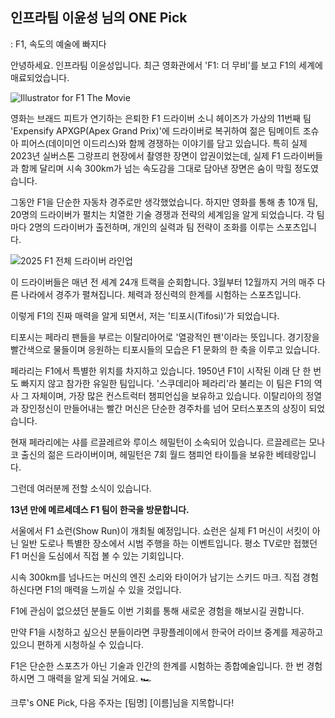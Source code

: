 ## 인프라팀 이윤성 님의 ONE Pick
: F1, 속도의 예술에 빠지다

안녕하세요. 인프라팀 이윤성입니다.
최근 영화관에서 'F1: 더 무비'를 보고 F1의 세계에 매료되었습니다.

![Illustrator for F1 The Movie](https://corp.formula1.com/wp-content/uploads/2025/03/F1_WBDO_FEATURED_IMAGE_MAIN_1920x1080-1.jpg)

영화는 브래드 피트가 연기하는 은퇴한 F1 드라이버 소니 헤이즈가 가상의 11번째 팀 'Expensify APXGP(Apex Grand Prix)'에 드라이버로 복귀하여 젊은 팀메이트 조슈아 피어스(데이미언 이드리스)와 함께 경쟁하는 이야기를 담고 있습니다. 특히 실제 2023년 실버스톤 그랑프리 현장에서 촬영한 장면이 압권이었는데, 실제 F1 드라이버들과 함께 달리며 시속 300km가 넘는 속도감을 그대로 담아낸 장면은 숨이 막힐 정도였습니다.

그동안 F1을 단순한 자동차 경주로만 생각했었습니다.
하지만 영화를 통해 총 10개 팀, 20명의 드라이버가 펼치는 치열한 기술 경쟁과 전략의 세계임을 알게 되었습니다.
각 팀마다 2명의 드라이버가 출전하며, 개인의 실력과 팀 전략이 조화를 이루는 스포츠입니다.

![2025 F1 전체 드라이버 라인업](https://motorsportmagazine.b-cdn.net/wp-content/uploads/2025/02/2025-F1-drivers-photoshoot.jpg)

이 드라이버들은 매년 전 세계 24개 트랙을 순회합니다.
3월부터 12월까지 거의 매주 다른 나라에서 경주가 펼쳐집니다. 체력과 정신력의 한계를 시험하는 스포츠입니다.

이렇게 F1의 진짜 매력을 알게 되면서, 저는 '티포시(Tifosi)'가 되었습니다.

티포시는 페라리 팬들을 부르는 이탈리아어로 '열광적인 팬'이라는 뜻입니다.
경기장을 빨간색으로 물들이며 응원하는 티포시들의 모습은 F1 문화의 한 축을 이루고 있습니다.

페라리는 F1에서 특별한 위치를 차지하고 있습니다.
1950년 F1이 시작된 이래 단 한 번도 빠지지 않고 참가한 유일한 팀입니다.
'스쿠데리아 페라리'라 불리는 이 팀은 F1의 역사 그 자체이며, 가장 많은 컨스트럭터 챔피언십을 보유하고 있습니다.
이탈리아의 정열과 장인정신이 만들어내는 빨간 머신은 단순한 경주차를 넘어 모터스포츠의 상징이 되었습니다.

현재 페라리에는 샤를 르끌레르와 루이스 헤밀턴이 소속되어 있습니다.
르끌레르는 모나코 출신의 젊은 드라이버이며, 헤밀턴은 7회 월드 챔피언 타이틀을 보유한 베테랑입니다.

그런데 여러분께 전할 소식이 있습니다.

**13년 만에 메르세데스 F1 팀이 한국을 방문합니다.**

서울에서 F1 쇼런(Show Run)이 개최될 예정입니다.
쇼런은 실제 F1 머신이 서킷이 아닌 일반 도로나 특별한 장소에서 시범 주행을 하는 이벤트입니다.
평소 TV로만 접했던 F1 머신을 도심에서 직접 볼 수 있는 기회입니다.

시속 300km를 넘나드는 머신의 엔진 소리와 타이어가 남기는 스키드 마크.
직접 경험하신다면 F1의 매력을 느끼실 수 있을 것입니다.

F1에 관심이 없으셨던 분들도 이번 기회를 통해 새로운 경험을 해보시길 권합니다.

만약 F1을 시청하고 싶으신 분들이라면 쿠팡플레이에서 한국어 라이브 중계를 제공하고 있으니 편하게 시청하실 수 있습니다.

F1은 단순한 스포츠가 아닌 기술과 인간의 한계를 시험하는 종합예술입니다.
한 번 경험하시면 그 매력을 알게 되실 거에요. 🏎️

크루's ONE Pick, 다음 주자는 [팀명] [이름]님을 지목합니다!
